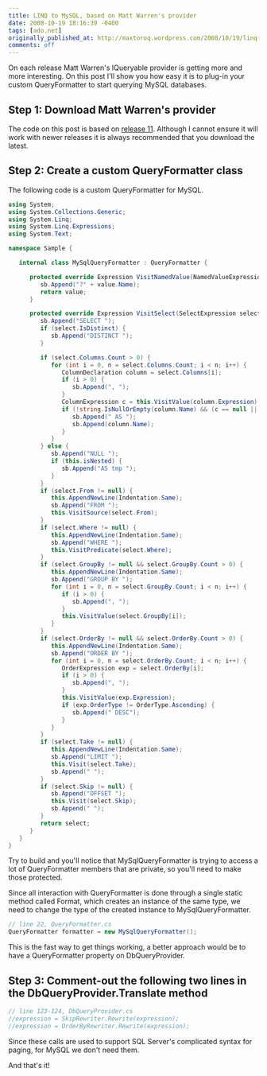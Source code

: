 ```yaml
---
title: LINQ to MySQL, based on Matt Warren's provider
date: 2008-10-19 18:16:39 -0400
tags: [ado.net]
originally_published_at: http://maxtoroq.wordpress.com/2008/10/19/linq-to-mysql-based-on-matt-warrens-provider/
comments: off
---
```


On each release Matt Warren's IQueryable provider is getting more and more interesting. On this post I'll show you how easy it is to plug-in your custom QueryFormatter to start querying MySQL databases.

## Step 1: Download Matt Warren's provider
The code on this post is based on [release 11][1]. Although I cannot ensure it will work with newer releases it is always recommended that you download the latest.

## Step 2: Create a custom QueryFormatter class
The following code is a custom QueryFormatter for MySQL.

```csharp
using System;
using System.Collections.Generic;
using System.Linq;
using System.Linq.Expressions;
using System.Text;

namespace Sample {

   internal class MySqlQueryFormatter : QueryFormatter {

      protected override Expression VisitNamedValue(NamedValueExpression value) {
         sb.Append("?" + value.Name);
         return value;
      }

      protected override Expression VisitSelect(SelectExpression select) {
         sb.Append("SELECT ");
         if (select.IsDistinct) {
            sb.Append("DISTINCT ");
         }

         if (select.Columns.Count > 0) {
            for (int i = 0, n = select.Columns.Count; i < n; i++) {
               ColumnDeclaration column = select.Columns[i];
               if (i > 0) {
                  sb.Append(", ");
               }
               ColumnExpression c = this.VisitValue(column.Expression) as ColumnExpression;
               if (!string.IsNullOrEmpty(column.Name) && (c == null || c.Name != column.Name)) {
                  sb.Append(" AS ");
                  sb.Append(column.Name);
               }
            }
         } else {
            sb.Append("NULL ");
            if (this.isNested) {
               sb.Append("AS tmp ");
            }
         }
         if (select.From != null) {
            this.AppendNewLine(Indentation.Same);
            sb.Append("FROM ");
            this.VisitSource(select.From);
         }
         if (select.Where != null) {
            this.AppendNewLine(Indentation.Same);
            sb.Append("WHERE ");
            this.VisitPredicate(select.Where);
         }
         if (select.GroupBy != null && select.GroupBy.Count > 0) {
            this.AppendNewLine(Indentation.Same);
            sb.Append("GROUP BY ");
            for (int i = 0, n = select.GroupBy.Count; i < n; i++) {
               if (i > 0) {
                  sb.Append(", ");
               }
               this.VisitValue(select.GroupBy[i]);
            }
         }
         if (select.OrderBy != null && select.OrderBy.Count > 0) {
            this.AppendNewLine(Indentation.Same);
            sb.Append("ORDER BY ");
            for (int i = 0, n = select.OrderBy.Count; i < n; i++) {
               OrderExpression exp = select.OrderBy[i];
               if (i > 0) {
                  sb.Append(", ");
               }
               this.VisitValue(exp.Expression);
               if (exp.OrderType != OrderType.Ascending) {
                  sb.Append(" DESC");
               }
            }
         }
         if (select.Take != null) {
            this.AppendNewLine(Indentation.Same);
            sb.Append("LIMIT ");
            this.Visit(select.Take);
            sb.Append(" ");
         }
         if (select.Skip != null) {
            sb.Append("OFFSET ");
            this.Visit(select.Skip);
            sb.Append(" ");
         }
         return select;
      }
   }
}
```

Try to build and you'll notice that MySqlQueryFormatter is trying to access a lot of QueryFormatter members that are private, so you'll need to make those protected.

Since all interaction with QueryFormatter is done through a single static method called Format, which creates an instance of the same type, we need to change the type of the created instance to MySqlQueryFormatter.

```csharp
// line 22, QueryFormatter.cs
QueryFormatter formatter = new MySqlQueryFormatter();
```

This is the fast way to get things working, a better approach would be to have a QueryFormatter property on DbQueryProvider.

## Step 3: Comment-out the following two lines in the DbQueryProvider.Translate method

```csharp
// line 123-124, DbQueryProvider.cs
//expression = SkipRewriter.Rewrite(expression);
//expression = OrderByRewriter.Rewrite(expression);
```

Since these calls are used to support SQL Server's complicated syntax for paging, for MySQL we don't need them.

And that's it!

[1]: http://blogs.msdn.com/mattwar/archive/2008/07/14/linq-building-an-iqueryable-provider-part-xi.aspx
